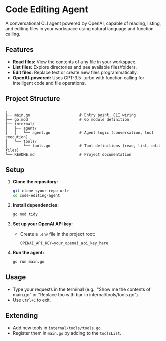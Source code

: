# Code Editing Agent

A conversational CLI agent powered by OpenAI, capable of reading, listing, and editing files in your workspace using natural language and function calling.

## Features

- **Read files:** View the contents of any file in your workspace.
- **List files:** Explore directories and see available files/folders.
- **Edit files:** Replace text or create new files programmatically.
- **OpenAI-powered:** Uses GPT-3.5-turbo with function calling for intelligent code and file operations.

## Project Structure

```
.
├── main.go                      # Entry point, CLI wiring
├── go.mod                       # Go module definition
├── internal/
│   ├── agent/
│   │   └── agent.go             # Agent logic (conversation, tool execution)
│   └── tools/
│       └── tools.go             # Tool definitions (read, list, edit files)
└── README.md                    # Project documentation
```

## Setup

1. **Clone the repository:**
   ```sh
   git clone <your-repo-url>
   cd code-editing-agent
   ```

2. **Install dependencies:**
   ```sh
   go mod tidy
   ```

3. **Set up your OpenAI API key:**
   - Create a `.env` file in the project root:
     ```
     OPENAI_API_KEY=your_openai_api_key_here
     ```

4. **Run the agent:**
   ```sh
   go run main.go
   ```

## Usage

- Type your requests in the terminal (e.g., "Show me the contents of main.go" or "Replace foo with bar in internal/tools/tools.go").
- Use `Ctrl+C` to exit.

## Extending

- Add new tools in `internal/tools/tools.go`.
- Register them in `main.go` by adding to the `toolsList`.


